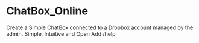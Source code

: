 # ChatBox_Online
Create a Simple ChatBox connected to a Dropbox account managed by the admin. Simple, Intuitive and Open
Add /help

